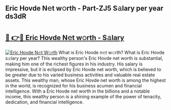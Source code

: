 ## Eric Hovde N𝚎t w𝚘rth - Part-ZJ5 S𝚊lary per year ds3dR

# <h2><a href="http://gc4ak6.nevu.top/?p=Eric+Hovde">🔗 👉🔴 Eric Hovde N𝚎t w𝚘rth - S𝚊lary</a></h2>

[![Eric Hovde N𝚎t W𝚘rth](https://i.imgur.com/Oavwk0R.jpeg)](http://gc4ak6.nevu.top/?p=Eric+Hovde)
What is Eric Hovde n𝚎t w𝚘rth? What is Eric Hovde s𝚊lary per year?
This wealthy person's Eric Hovde net worth is substantial, making him one of the richest figures in his industry. His salary is impressive, but it is eclipsed by Eric Hovde net worth, which is believed to be greater due to his varied business activities and valuable real estate assets. This wealthy man, whose Eric Hovde net worth is among the highest in the world, is recognized for his business acumen and financial intelligence. With a Eric Hovde net worth in the billions and a notable income, this wealthy person is a shining example of the power of tenacity, dedication, and financial intelligence.
